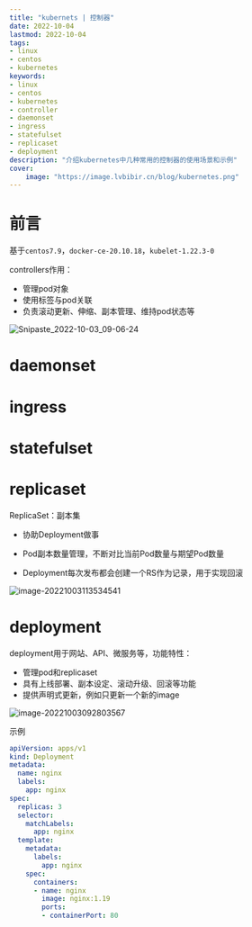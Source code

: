 ```yaml
---
title: "kubernets | 控制器" 
date: 2022-10-04
lastmod: 2022-10-04
tags: 
- linux
- centos
- kubernetes
keywords:
- linux
- centos
- kubernetes
- controller
- daemonset
- ingress
- statefulset
- replicaset
- deployment
description: "介绍kubernetes中几种常用的控制器的使用场景和示例" 
cover:
    image: "https://image.lvbibir.cn/blog/kubernetes.png" 
---
```

# 前言

基于`centos7.9`，`docker-ce-20.10.18`，`kubelet-1.22.3-0`

controllers作用：

- 管理pod对象
- 使用标签与pod关联
- 负责滚动更新、伸缩、副本管理、维持pod状态等

![Snipaste_2022-10-03_09-06-24](https://image.lvbibir.cn/blog/Snipaste_2022-10-03_09-06-24.png)

# daemonset

# ingress

# statefulset

# replicaset

ReplicaSet：副本集

- 协助Deployment做事

- Pod副本数量管理，不断对比当前Pod数量与期望Pod数量

- Deployment每次发布都会创建一个RS作为记录，用于实现回滚

![image-20221003113534541](https://image.lvbibir.cn/blog/image-20221003113534541.png)

# deployment

deployment用于网站、API、微服务等，功能特性：

- 管理pod和replicaset
- 具有上线部署、副本设定、滚动升级、回滚等功能
- 提供声明式更新，例如只更新一个新的image

![image-20221003092803567](https://image.lvbibir.cn/blog/image-20221003092803567.png)

示例

```yaml
apiVersion: apps/v1
kind: Deployment
metadata:
  name: nginx
  labels:
    app: nginx
spec:
  replicas: 3
  selector:
    matchLabels:
      app: nginx
  template:
    metadata:
      labels:
        app: nginx
    spec:
      containers:
      - name: nginx
        image: nginx:1.19
        ports:
        - containerPort: 80
```
